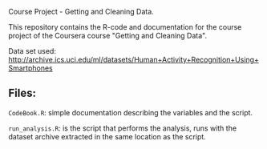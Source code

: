 Course Project - Getting and Cleaning Data.

This repository contains the R-code and documentation for the course project of the Coursera course "Getting and Cleaning Data".

Data set used:
http://archive.ics.uci.edu/ml/datasets/Human+Activity+Recognition+Using+Smartphones

## Files:

`CodeBook.R`: simple documentation describing the variables and the script.

`run_analysis.R`: is the script that performs the analysis, runs with the dataset archive extracted in the same location as the script.
